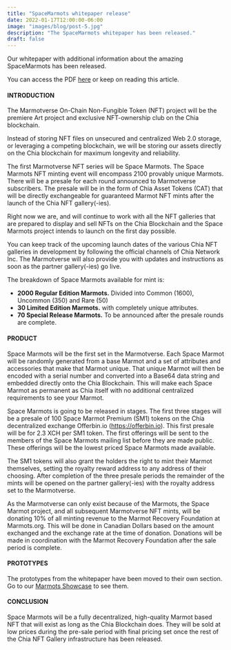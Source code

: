 ```yaml
---
title: "SpaceMarmots whitepaper release"
date: 2022-01-17T12:00:00-06:00
image: "images/blog/post-5.jpg"
description: "The SpaceMarmots whitepaper has been released."
draft: false
---
```


Our whitepaper with additional information about the amazing SpaceMarmots has been released.

You can access the PDF [here](https://spacemarmots.io/downloads/enter_the_marmotverse_whitepaper.pdf) or keep on reading this article.


#### INTRODUCTION
The Marmotverse On-Chain Non-Fungible Token (NFT) project will be the premiere Art project
and exclusive NFT-ownership club on the Chia blockchain.

Instead of storing NFT files on unsecured and centralized Web 2.0 storage, or leveraging a competing blockchain, we will be
storing our assets directly on the Chia blockchain for maximum longevity and reliability.

The first Marmotverse NFT series will be Space Marmots. The Space Marmots NFT minting
event will encompass 2100 provably unique Marmots. There will be a presale for each round
announced to Marmotverse subscribers. The presale will be in the form of Chia Asset Tokens
(CAT) that will be directly exchangeable for guaranteed Marmot NFT mints after the launch of
the Chia NFT gallery(-ies).

Right now we are, and will continue to work with all the NFT galleries that are prepared to
display and sell NFTs on the Chia Blockchain and the Space Marmots project intends to launch
on the first day possible.

You can keep track of the upcoming launch dates of the various Chia NFT galleries in
development by following the official channels of Chia Network Inc. The Marmotverse will also
provide you with updates and instructions as soon as the partner gallery(-ies) go live.

The breakdown of Space Marmots available for mint is:
* **2000 Regular Edition Marmots.** Divided into Common (1600), Uncommon (350) and
Rare (50)
* **30 Limited Edition Marmots.** with completely unique attributes.
* **70 Special Release Marmots.** To be announced after the presale rounds are complete.

#### PRODUCT
Space Marmots will be the first set in the Marmotverse. Each Space Marmot will be randomly
generated from a base Marmot and a set of attributes and accessories that make that Marmot
unique. That unique Marmot will then be encoded with a serial number and converted into a
Base64 data string and embedded directly onto the Chia Blockchain. This will make each Space
Marmot as permanent as Chia itself with no additional centralized requirements to see your
Marmot.

Space Marmots is going to be released in stages. The first three stages will be a presale of 100
Space Marmot Premium (SM1) tokens on the Chia decentralized exchange Offerbin.io
(https://offerbin.io). This first presale will be for 2.3 XCH per SM1 token. The first offerings will
be sent to the members of the Space Marmots mailing list before they are made public. These
offerings will be the lowest priced Space Marmots made available.

The SM1 tokens will also grant the holders the right to mint their Marmot themselves, setting the
royalty reward address to any address of their choosing. After completion of the three presale
periods the remainder of the mints will be opened on the partner gallery(-ies) with the royalty
address set to the Marmotverse.

As the Marmotverse can only exist because of the Marmots, the Space Marmot project, and all
subsequent Marmotverse NFT mints, will be donating 10% of all minting revenue to the Marmot
Recovery Foundation at Marmots.org. This will be done in Canadian Dollars based on the
amount exchanged and the exchange rate at the time of donation. Donations will be made in
coordination with the Marmot Recovery Foundation after the sale period is complete.

#### PROTOTYPES
The prototypes from the whitepaper have been moved to their own section. Go to our [Marmots Showcase](../../marmots/) to see them.

#### CONCLUSION
Space Marmots will be a fully decentralized, high-quality Marmot based NFT that will exist as long as the
Chia Blockchain does. They will be sold at low prices during the pre-sale period with final pricing set once
the rest of the Chia NFT Gallery infrastructure has been released.